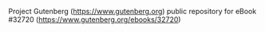 Project Gutenberg (https://www.gutenberg.org) public repository for eBook #32720 (https://www.gutenberg.org/ebooks/32720)
